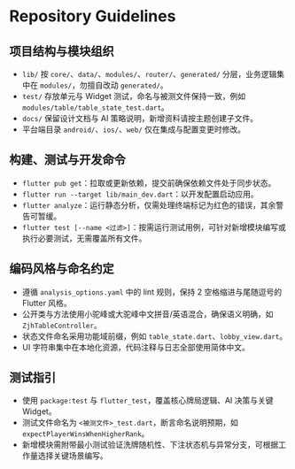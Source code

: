 # Repository Guidelines

## 项目结构与模块组织
- `lib/` 按 `core/`、`data/`、`modules/`、`router/`、`generated/` 分层，业务逻辑集中在 `modules/`，勿擅自改动 `generated/`。
- `test/` 存放单元与 Widget 测试，命名与被测文件保持一致，例如 `modules/table/table_state_test.dart`。
- `docs/` 保留设计文档与 AI 策略说明，新增资料请按主题创建子文件。
- 平台端目录 `android/`、`ios/`、`web/` 仅在集成与配置变更时修改。

## 构建、测试与开发命令
- `flutter pub get`：拉取或更新依赖，提交前确保依赖文件处于同步状态。
- `flutter run --target lib/main_dev.dart`：以开发配置启动应用。
- `flutter analyze`：运行静态分析，仅需处理终端标记为红色的错误，其余警告可暂缓。
- `flutter test [--name <过滤>]`：按需运行测试用例，可针对新增模块编写或执行必要测试，无需覆盖所有文件。

## 编码风格与命名约定
- 遵循 `analysis_options.yaml` 中的 lint 规则，保持 2 空格缩进与尾随逗号的 Flutter 风格。
- 公开类与方法使用小驼峰或大驼峰中文拼音/英语混合，确保语义明确，如 `ZjhTableController`。
- 状态文件命名采用功能域前缀，例如 `table_state.dart`、`lobby_view.dart`。
- UI 字符串集中在本地化资源，代码注释与日志全部使用简体中文。

## 测试指引
- 使用 `package:test` 与 `flutter_test`，覆盖核心牌局逻辑、AI 决策与关键 Widget。
- 测试文件命名为 `<被测文件>_test.dart`，断言命名说明预期，如 `expectPlayerWinsWhenHigherRank`。
- 新增模块需附带最小测试验证洗牌随机性、下注状态机与异常分支，可根据工作量选择关键场景编写。
